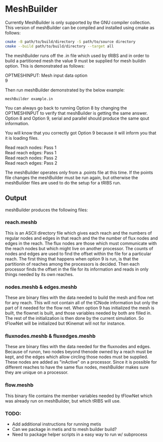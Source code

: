 # MeshBuilder

Currently MeshBuilder is only supported by the GNU compiler collection. This version of meshBuilder can be compiled and installed using cmake as follows:

```bash
cmake -B path/to/build/directory -S path/to/source directory
cmake --build path/to/build/directory --target all
```

The meshBuilder runs off the .in file which used by tRIBS and in order to build a partitioned mesh the value 9 must be supplied for mesh buildin option.
This is demonstrated as follows:

OPTMESHINPUT:   Mesh input data option  
9

Then run meshBuilder demonstrated by the below example:

```meshBuilder example.in```

You can always go back to running Option 8 by changing the OPTMESHINPUT to
verify that meshBuilder is getting the same answer.  Option 8 and Option 9,
serial and parallel should produce the same qout information.

You will know that you correctly got Option 9 because it will inform you that
it is loading files.

Read reach nodes: Pass 1  
Read reach edges: Pass 1  
Read reach nodes: Pass 2  
Read reach edges: Pass 2  

The meshBuilder operates only from a .points file at this time.  If the
points file changes the meshBuilder must be run again, but otherwise the
meshBuilder files are used to do the setup for a tRIBS run.

## Output
meshBuilder produces the following files:

### reach.meshb     
This is an ASCII directory file which gives each reach and the numbers of regular nodes and edges in that reach and the
the number of flux nodes and edges in the reach. The flux nodes are those which must communicate with the reach nodes but which might live on another processor.
The counts of nodes and edges are used to find the offset within the file for a particular reach.  The first thing that happens when option 9 is run, is that the partitionin of reaches among the processors is decided.  Then each processor finds the offset in the file for its information and reads in only things needed by its own reaches.

### nodes.meshb & edges.meshb
These are binary files with the data needed to build the mesh and flow net for any reach.  This will not contain all of the tCNode information but only the part of it needed for the flow net.  When option 9 has initialized the mesh is built, the flownet is built, and those variables needed by both are filled in.  The rest of the initialization is then done by the current simulation.  So tFlowNet will be initialized but tKinemat will not for instance.

### fluxnodes.meshb & fluxedges.meshb
These are binary files with the data needed for the fluxnodes and edges.  Because of runon, two nodes beyond thenode owned by a reach must be kept, and the edges which allow circling those nodes must be supplied.  These nodes are added as "inActive" on a processor.  Since it is possible for different reaches to have the same flux nodes, meshBuilder makes sure they are unique on a processor.

### flow.meshb
This binary file contains the member variables needed by tFlowNet which was already run on meshBuilder, but which tRIBS will use.

### TODO:
- Add additional instructions for running metis
- Can we package in metis and to mesh builder build?
- Need to package helper scripts in a easy way to run w/ subprocess
